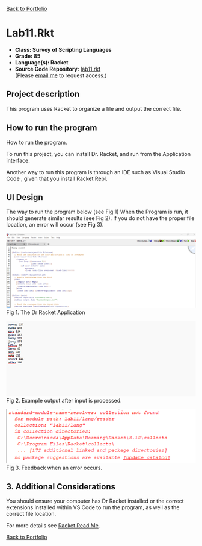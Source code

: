 [Back to Portfolio](./)

Lab11.Rkt
===============

-   **Class: Survey of Scripting Languages** 
-   **Grade: 85** 
-   **Language(s): Racket** 
-   **Source Code Repository:** [lab11.rkt]([![image]((https://github.com/nickdavidson96/RacketRepo/tree/main))
)  
    (Please [email me](mailto:nadavidson@csustudent.net?subject=GitHub%20Access) to request access.)

## Project description

This program uses Racket to organize a file and output the correct file.
## How to run the program

How to run the program.

To run this project, you can install Dr. Racket, and run from the Application interface.

Another way to run this program is through an IDE such as Visual Studio Code , given that you install Racket Repl.

## UI Design

The way to run the program below (see Fig 1) When the Program is run, it should generate similar results (see Fig 2). If you do not have the proper file location, an error will occur (see Fig 3).

![screenshot](images/RunProgram.png)  
Fig 1. The Dr Racket Application

![screenshot](images/RacketOutput.png)  
Fig 2. Example output after input is processed.

![screenshot](images/ErrorRacket.png)  
Fig 3. Feedback when an error occurs.

## 3. Additional Considerations

You should ensure your computer has Dr Racket installed or the correct extensions installed within VS Code to run the program, as well as the correct file location. 

For more details see [Racket Read Me](RacketReadMe.md).

[Back to Portfolio](./)
